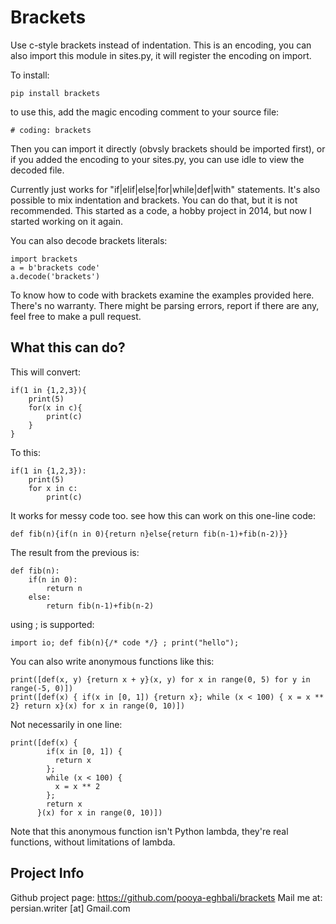 
# Brackets

Use c-style brackets instead of indentation. This is an encoding, you can also import this module in sites.py, it will register the encoding on import.

To install:

```
pip install brackets
```

to use this, add the magic encoding comment to your source file:

```
# coding: brackets
```

Then you can import it directly (obvsly brackets should be imported first), or if you added the encoding to your sites.py, you can use idle to view the decoded file.


Currently just works for "if|elif|else|for|while|def|with" statements. It's also possible to mix indentation and brackets. You can do that, but it is not recommended.
This started as a code, a hobby project in 2014, but now I started working on it again.

You can also decode brackets literals:

```
import brackets
a = b'brackets code'
a.decode('brackets')
```

To know how to code with brackets examine the examples provided here. There's no warranty. There might be parsing errors, report if there are any, feel free to make a pull request.

## What this can do?

This will convert:

```
if(1 in {1,2,3}){
	print(5)
	for(x in c){
		print(c)
	}
}
```

To this:

```
if(1 in {1,2,3}):
	print(5)
	for x in c:
		print(c)
```

It works for messy code too. see how this can work on this one-line code:

```
def fib(n){if(n in 0){return n}else{return fib(n-1)+fib(n-2)}}
```

The result from the previous is:

```
def fib(n):
	if(n in 0):
		return n
	else:
		return fib(n-1)+fib(n-2)
```

using ; is supported:

```
import io; def fib(n){/* code */} ; print("hello");
```

You can also write anonymous functions like this:

```
print([def(x, y) {return x + y}(x, y) for x in range(0, 5) for y in range(-5, 0)])
print([def(x) { if(x in [0, 1]) {return x}; while (x < 100) { x = x ** 2} return x}(x) for x in range(0, 10)])
```
	
Not necessarily in one line:

```
print([def(x) {
		if(x in [0, 1]) {
		  return x
		};
		while (x < 100) {
		  x = x ** 2
		};
		return x
	  }(x) for x in range(0, 10)])
```

Note that this anonymous function isn't Python lambda, they're real functions, without limitations of lambda.

## Project Info

Github project page: https://github.com/pooya-eghbali/brackets
Mail me at: persian.writer [at] Gmail.com
